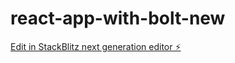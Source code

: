 # react-app-with-bolt-new

[Edit in StackBlitz next generation editor ⚡️](https://stackblitz.com/~/github.com/erayes123/react-app-with-bolt-new)